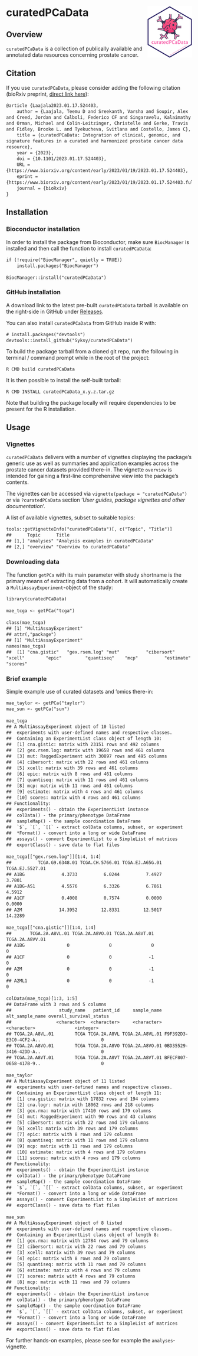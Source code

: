 
# curatedPCaData <img src="man/figures/hex.png" align="right" height="139" />

<!-- badges: start -->
<!-- badges: end -->

## Overview

`curatedPCaData` is a collection of publically available and annotated
data resources concerning prostate cancer.

## Citation

If you use `curatedPCaData`, please consider adding the following
citation (bioRxiv preprint, [direct link
here](https://www.biorxiv.org/content/10.1101/2023.01.17.524403v1)):

    @article {Laajala2023.01.17.524403,
        author = {Laajala, Teemu D and Sreekanth, Varsha and Soupir, Alex and Creed, Jordan and Calboli, Federico CF and Singaravelu, Kalaimathy and Orman, Michael and Colin-Leitzinger, Christelle and Gerke, Travis and Fidley, Brooke L. and Tyekucheva, Svitlana and Costello, James C},
        title = {curatedPCaData: Integration of clinical, genomic, and signature features in a curated and harmonized prostate cancer data resource},
        year = {2023},
        doi = {10.1101/2023.01.17.524403},
        URL = {https://www.biorxiv.org/content/early/2023/01/19/2023.01.17.524403},
        eprint = {https://www.biorxiv.org/content/early/2023/01/19/2023.01.17.524403.full.pdf},
        journal = {bioRxiv}
    }

## Installation

### Bioconductor installation

In order to install the package from Bioconductor, make sure
`BiocManager` is installed and then call the function to install
`curatedPCaData`:

    if (!require("BiocManager", quietly = TRUE))
        install.packages("BiocManager")

    BiocManager::install("curatedPCaData")

### GitHub installation

A download link to the latest pre-built `curatedPCaData` tarball is
available on the right-side in GitHub under
[Releases](https://github.com/Syksy/curatedPCaData/releases).

You can also install `curatedPCaData` from GitHub inside R with:

    # install.packages("devtools")
    devtools::install_github("Syksy/curatedPCaData")

To build the package tarball from a cloned git repo, run the following
in terminal / command prompt while in the root of the project:

    R CMD build curatedPCaData

It is then possible to install the self-built tarball:

    R CMD INSTALL curatedPCaData_x.y.z.tar.gz

Note that building the package locally will require dependencies to be
present for the R installation.

## Usage

### Vignettes

`curatedPCaData` delivers with a number of vignettes displaying the
package’s generic use as well as summaries and application examples
across the prostate cancer datasets provided there-in. The vignette
`overview` is intended for gaining a first-line comprehensive view into
the package’s contents.

The vignettes can be accessed via `vignette(package = "curatedPCaData")`
or via `?curatedPCaData` section ‘*User guides, package vignettes and
other documentation*’.

A list of available vignettes, subset to suitable topics:

    tools::getVignetteInfo("curatedPCaData")[, c("Topic", "Title")]
    ##      Topic      Title                                
    ## [1,] "analyses" "Analysis examples in curatedPCaData"
    ## [2,] "overview" "Overview to curatedPCaData"

### Downloading data

The function `getPCa` with its main parameter with study shortname is
the primary means of extracting data from a cohort. It will
automatically create a `MultiAssayExperiment`-object of the study:

    library(curatedPCaData)

    mae_tcga <- getPCa("tcga")

    class(mae_tcga)
    ## [1] "MultiAssayExperiment"
    ## attr(,"package")
    ## [1] "MultiAssayExperiment"
    names(mae_tcga)
    ##  [1] "cna.gistic"   "gex.rsem.log" "mut"          "cibersort"    "xcell"        "epic"         "quantiseq"    "mcp"          "estimate"     "scores"

### Brief example

Simple example use of curated datasets and ’omics there-in:

    mae_taylor <- getPCa("taylor")
    mae_sun <- getPCa("sun")

    mae_tcga
    ## A MultiAssayExperiment object of 10 listed
    ##  experiments with user-defined names and respective classes.
    ##  Containing an ExperimentList class object of length 10:
    ##  [1] cna.gistic: matrix with 23151 rows and 492 columns
    ##  [2] gex.rsem.log: matrix with 19658 rows and 461 columns
    ##  [3] mut: RaggedExperiment with 30897 rows and 495 columns
    ##  [4] cibersort: matrix with 22 rows and 461 columns
    ##  [5] xcell: matrix with 39 rows and 461 columns
    ##  [6] epic: matrix with 8 rows and 461 columns
    ##  [7] quantiseq: matrix with 11 rows and 461 columns
    ##  [8] mcp: matrix with 11 rows and 461 columns
    ##  [9] estimate: matrix with 4 rows and 461 columns
    ##  [10] scores: matrix with 4 rows and 461 columns
    ## Functionality:
    ##  experiments() - obtain the ExperimentList instance
    ##  colData() - the primary/phenotype DataFrame
    ##  sampleMap() - the sample coordination DataFrame
    ##  `$`, `[`, `[[` - extract colData columns, subset, or experiment
    ##  *Format() - convert into a long or wide DataFrame
    ##  assays() - convert ExperimentList to a SimpleList of matrices
    ##  exportClass() - save data to flat files

    mae_tcga[["gex.rsem.log"]][1:4, 1:4]
    ##          TCGA.G9.6348.01 TCGA.CH.5766.01 TCGA.EJ.A65G.01 TCGA.EJ.5527.01
    ## A1BG              4.3733          6.0244          7.4927          3.7801
    ## A1BG-AS1          4.5576          6.3326          6.7861          4.5912
    ## A1CF              0.4008          0.7574          0.0000          0.0000
    ## A2M              14.3952         12.8331         12.5017         14.2289

    mae_tcga[["cna.gistic"]][1:4, 1:4]
    ##       TCGA.2A.A8VL.01 TCGA.2A.A8VO.01 TCGA.2A.A8VT.01 TCGA.2A.A8VV.01
    ## A1BG                0               0               0               0
    ## A1CF                0               0              -1               0
    ## A2M                 0               0              -1               0
    ## A2ML1               0               0              -1               0

    colData(mae_tcga)[1:3, 1:5]
    ## DataFrame with 3 rows and 5 columns
    ##                  study_name   patient_id     sample_name        alt_sample_name overall_survival_status
    ##                 <character>  <character>     <character>            <character>               <integer>
    ## TCGA.2A.A8VL.01        TCGA TCGA.2A.A8VL TCGA.2A.A8VL.01 F9F392D3-E3C0-4CF2-A..                       0
    ## TCGA.2A.A8VO.01        TCGA TCGA.2A.A8VO TCGA.2A.A8VO.01 0BD35529-3416-42DD-A..                       0
    ## TCGA.2A.A8VT.01        TCGA TCGA.2A.A8VT TCGA.2A.A8VT.01 BFECF807-0658-417B-9..                       0

    mae_taylor
    ## A MultiAssayExperiment object of 11 listed
    ##  experiments with user-defined names and respective classes.
    ##  Containing an ExperimentList class object of length 11:
    ##  [1] cna.gistic: matrix with 17832 rows and 194 columns
    ##  [2] cna.logr: matrix with 18062 rows and 218 columns
    ##  [3] gex.rma: matrix with 17410 rows and 179 columns
    ##  [4] mut: RaggedExperiment with 90 rows and 43 columns
    ##  [5] cibersort: matrix with 22 rows and 179 columns
    ##  [6] xcell: matrix with 39 rows and 179 columns
    ##  [7] epic: matrix with 8 rows and 179 columns
    ##  [8] quantiseq: matrix with 11 rows and 179 columns
    ##  [9] mcp: matrix with 11 rows and 179 columns
    ##  [10] estimate: matrix with 4 rows and 179 columns
    ##  [11] scores: matrix with 4 rows and 179 columns
    ## Functionality:
    ##  experiments() - obtain the ExperimentList instance
    ##  colData() - the primary/phenotype DataFrame
    ##  sampleMap() - the sample coordination DataFrame
    ##  `$`, `[`, `[[` - extract colData columns, subset, or experiment
    ##  *Format() - convert into a long or wide DataFrame
    ##  assays() - convert ExperimentList to a SimpleList of matrices
    ##  exportClass() - save data to flat files

    mae_sun
    ## A MultiAssayExperiment object of 8 listed
    ##  experiments with user-defined names and respective classes.
    ##  Containing an ExperimentList class object of length 8:
    ##  [1] gex.rma: matrix with 12784 rows and 79 columns
    ##  [2] cibersort: matrix with 22 rows and 79 columns
    ##  [3] xcell: matrix with 39 rows and 79 columns
    ##  [4] epic: matrix with 8 rows and 79 columns
    ##  [5] quantiseq: matrix with 11 rows and 79 columns
    ##  [6] estimate: matrix with 4 rows and 79 columns
    ##  [7] scores: matrix with 4 rows and 79 columns
    ##  [8] mcp: matrix with 11 rows and 79 columns
    ## Functionality:
    ##  experiments() - obtain the ExperimentList instance
    ##  colData() - the primary/phenotype DataFrame
    ##  sampleMap() - the sample coordination DataFrame
    ##  `$`, `[`, `[[` - extract colData columns, subset, or experiment
    ##  *Format() - convert into a long or wide DataFrame
    ##  assays() - convert ExperimentList to a SimpleList of matrices
    ##  exportClass() - save data to flat files

For further hands-on examples, please see for example the
`analyses`-vignette.
